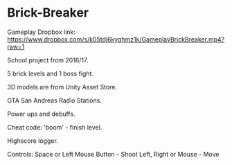 # Brick-Breaker

Gameplay Dropbox link: https://www.dropbox.com/s/k05tdj6kyghmz1k/GameplayBrickBreaker.mp4?raw=1

School project from 2016/17.

5 brick levels and 1 boss fight.

3D models are from Unity Asset Store.

GTA San Andreas Radio Stations.

Power ups and debuffs.

Cheat code: 'boom' - finish level.

Highscore logger.

Controls:
  Space or Left Mouse Button - Shoot
  Left, Right or Mouse - Move
